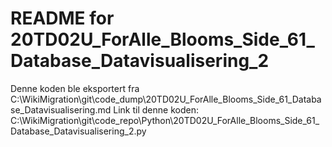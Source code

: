 # README for 20TD02U_ForAlle_Blooms_Side_61_Database_Datavisualisering_2
Denne koden ble eksportert fra C:\WikiMigration\git\code_dump\20TD02U_ForAlle_Blooms_Side_61_Database_Datavisualisering.md
Link til denne koden: C:\WikiMigration\git\code_repo\Python\20TD02U_ForAlle_Blooms_Side_61_Database_Datavisualisering_2.py
